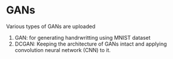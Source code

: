# GANs

Various types of GANs are uploaded 
1. GAN: for generating handrwritting using MNIST dataset
2. DCGAN: Keeping the architecture of GANs intact and applying convolution neural network (CNN) to it.
